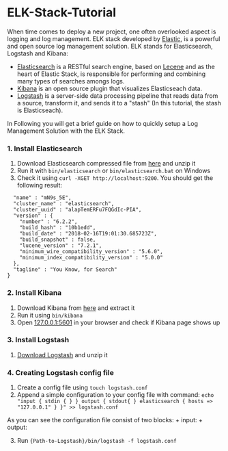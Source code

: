 # ELK-Stack-Tutorial

When time comes to deploy a new project, one often overlooked aspect is logging and log management. ELK stack developed by [Elastic](https://www.elastic.co), is a powerful and open source log management solution. ELK stands for Elasticsearch, Logstash and Kibana:
+ [Elasticsearch](https://www.elastic.co/products/elasticsearch) is a RESTful search engine, based on [Lecene](https://lucene.apache.org/) and as the heart of Elastic Stack, is responsible for performing and combining many types of searches amongs logs. 
+ [Kibana](https://www.elastic.co/products/kibana) is an open source plugin that visualizes Elasticseach data.
+ [Logstash](https://www.elastic.co/products/logstash) is a server-side data processing pipeline that reads data from a source, transform it, and sends it to a "stash" (In this tutorial, the stash is Elasticseach).

In Following you will get a brief guide on how to quickly setup a Log Management Solution with the ELK Stack.

### 1. Install Elasticsearch
 1. Download Elasticsearch compressed file from [here](https://www.elastic.co/downloads/elasticsearch) and unzip it
 2. Run it with ```bin/elasticsearch``` or ```bin/elasticsearch.bat``` on Windows
 3. Check it using ```curl -XGET http://localhost:9200```. You should get the following result:

```{
  "name" : "mN9s_5E",
  "cluster_name" : "elasticsearch",
  "cluster_uuid" : "alapTemERFu7FQGdIc-PIA",
  "version" : {
    "number" : "6.2.2",
    "build_hash" : "10b1edd",
    "build_date" : "2018-02-16T19:01:30.685723Z",
    "build_snapshot" : false,
    "lucene_version" : "7.2.1",
    "minimum_wire_compatibility_version" : "5.6.0",
    "minimum_index_compatibility_version" : "5.0.0"
  },
  "tagline" : "You Know, for Search"
}
```

### 2. Install Kibana
 1. Download Kibana from [here](https://www.elastic.co/downloads/kibana) and extract it
 2. Run it using ```bin/kibana```
 3. Open [127.0.0.1:5601](http://127.0.0.1:5601) in your browser and check if Kibana page shows up
 
### 3. Install Logstash
 1. [Download Logstash](https://www.elastic.co/downloads/logstash) and unzip it
 
 
### 4. Creating Logstash config file 
 1. Create a config file using ```touch logstash.conf```
 2. Append a simple configuration to your config file with command:
 ```echo "input { stdin { } } output { stdout{ } elasticsearch { hosts => "127.0.0.1" } }" >> logstash.conf```
 
 As you can see the configuration file consist of two blocks:
     + input:
     + output: 
 
 3. Run ```{Path-to-Logstash}/bin/logstash -f logstash.conf```
